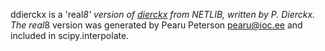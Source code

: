 ddierckx is a 'real*8' version of [dierckx](http://www.netlib.org/dierckx/)
from NETLIB, written by P. Dierckx. The real*8 version was generated
by Pearu Peterson <pearu@ioc.ee> and included in scipy.interpolate.
